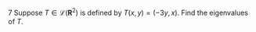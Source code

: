 7 Suppose $T \in \mathcal{L}\left(\mathbf{R}^{2}\right)$ is defined by $T(x, y)=(-3 y, x)$. Find the eigenvalues of $T$.
